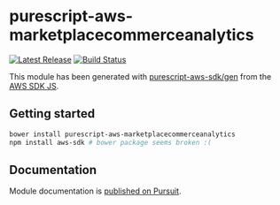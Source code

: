 # purescript-aws-marketplacecommerceanalytics

[![Latest Release](https://pursuit.purescript.org/packages/purescript-aws-marketplacecommerceanalytics/badge)](https://pursuit.purescript.org/packages/purescript-aws-marketplacecommerceanalytics)
[![Build Status](https://app.wercker.com/status/5909b9e96d1080804b17a28f72f87b6b/s/master)](https://app.wercker.com/project/byKey/5909b9e96d1080804b17a28f72f87b6b)

This module has been generated with [purescript-aws-sdk/gen](https://github.com/purescript-aws-sdk/gen) from the [AWS SDK JS](https://github.com/aws/aws-sdk-js).

## Getting started

```sh
bower install purescript-aws-marketplacecommerceanalytics
npm install aws-sdk # bower package seems broken :(
```

## Documentation

Module documentation is [published on Pursuit](http://pursuit.purescript.org/packages/purescript-aws-marketplacecommerceanalytics).
